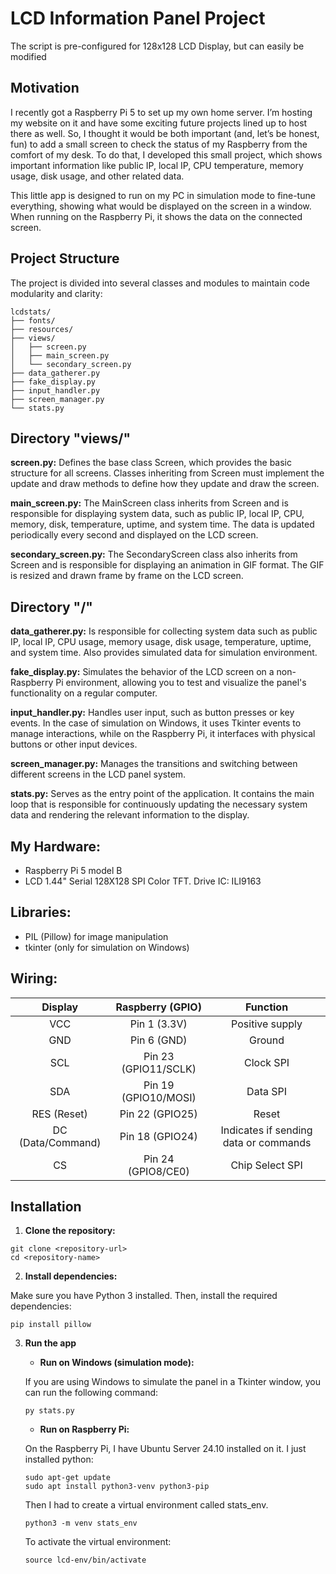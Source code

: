 # LCD Information Panel Project

The script is pre-configured for 128x128 LCD Display, but can easily be modified

## Motivation

I recently got a Raspberry Pi 5 to set up my own home server. I’m hosting my website on it and have some exciting future projects lined up to host there as well. So, I thought it would be both important (and, let’s be honest, fun) to add a small screen to check the status of my Raspberry from the comfort of my desk. To do that, I developed this small project, which shows important information like public IP, local IP, CPU temperature, memory usage, disk usage, and other related data.

This little app is designed to run on my PC in simulation mode to fine-tune everything, showing what would be displayed on the screen in a window. When running on the Raspberry Pi, it shows the data on the connected screen.

## Project Structure

The project is divided into several classes and modules to maintain code modularity and clarity:

```
lcdstats/
├── fonts/
├── resources/
├── views/
│   ├── screen.py
│   ├── main_screen.py
│   └── secondary_screen.py
├── data_gatherer.py
├── fake_display.py
├── input_handler.py
├── screen_manager.py
└── stats.py
```

## Directory "views/"

**screen.py:** Defines the base class Screen, which provides the basic structure for all screens. Classes inheriting from Screen must implement the update and draw methods to define how they update and draw the screen.

**main_screen.py:** The MainScreen class inherits from Screen and is responsible for displaying system data, such as public IP, local IP, CPU, memory, disk, temperature, uptime, and system time. The data is updated periodically every second and displayed on the LCD screen.

**secondary_screen.py:** The SecondaryScreen class also inherits from Screen and is responsible for displaying an animation in GIF format. The GIF is resized and drawn frame by frame on the LCD screen.

## Directory "/"

**data_gatherer.py:** Is responsible for collecting system data such as public IP, local IP, CPU usage, memory usage, disk usage, temperature, uptime, and system time. Also provides simulated data for simulation environment.

**fake_display.py:** Simulates the behavior of the LCD screen on a non-Raspberry Pi environment, allowing you to test and visualize the panel's functionality on a regular computer.

**input_handler.py:** Handles user input, such as button presses or key events. In the case of simulation on Windows, it uses Tkinter events to manage interactions, while on the Raspberry Pi, it interfaces with physical buttons or other input devices.

**screen_manager.py:** Manages the transitions and switching between different screens in the LCD panel system.

**stats.py:** Serves as the entry point of the application. It contains the main loop that is responsible for continuously updating the necessary system data and rendering the relevant information to the display.

## My Hardware:

- Raspberry Pi 5 model B
- LCD 1.44" Serial 128X128 SPI Color TFT. Drive IC: ILI9163

## Libraries:

- PIL (Pillow) for image manipulation
- tkinter (only for simulation on Windows)

## Wiring:

|      Display      |   Raspberry (GPIO)   |               Function                |
| :---------------: | :------------------: | :-----------------------------------: |
|        VCC        |     Pin 1 (3.3V)     |            Positive supply            |
|        GND        |     Pin 6 (GND)      |                Ground                 |
|        SCL        | Pin 23 (GPIO11/SCLK) |               Clock SPI               |
|        SDA        | Pin 19 (GPIO10/MOSI) |               Data SPI                |
|    RES (Reset)    |   Pin 22 (GPIO25)    |                 Reset                 |
| DC (Data/Command) |   Pin 18 (GPIO24)    | Indicates if sending data or commands |
|        CS         |  Pin 24 (GPIO8/CE0)  |            Chip Select SPI            |

## Installation

1. **Clone the repository:**

```
git clone <repository-url>
cd <repository-name>
```

2. **Install dependencies:**

Make sure you have Python 3 installed. Then, install the required dependencies:

```
pip install pillow
```

3. **Run the app**

   - **Run on Windows (simulation mode):**

   If you are using Windows to simulate the panel in a Tkinter window, you can run the following command:

   ```
   py stats.py
   ```

   - **Run on Raspberry Pi:**

   On the Raspberry Pi, I have Ubuntu Server 24.10 installed on it. I just installed python:

   ```
   sudo apt-get update
   sudo apt install python3-venv python3-pip
   ```

   Then I had to create a virtual environment called stats_env.

   ```
   python3 -m venv stats_env
   ```

   To activate the virtual environment:

   ```
   source lcd-env/bin/activate
   ```
